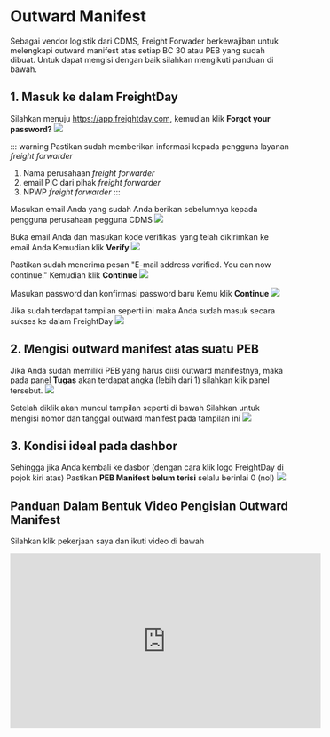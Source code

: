# Outward Manifest
Sebagai vendor logistik dari CDMS, Freight Forwader berkewajiban untuk melengkapi outward manifest atas setiap BC 30 atau PEB yang sudah dibuat.
Untuk dapat mengisi dengan baik silahkan mengikuti panduan di bawah.

## 1. Masuk ke dalam FreightDay
Silahkan menuju https://app.freightday.com, kemudian klik **Forgot your password?**
![](2023-03-31-10-35-07.png)

::: warning
Pastikan sudah memberikan informasi kepada pengguna layanan *freight forwarder*
1. Nama perusahaan *freight forwarder*
2. email PIC dari pihak *freight forwarder*
3. NPWP *freight forwarder*
:::

Masukan email Anda yang sudah Anda berikan sebelumnya kepada pengguna perusahaan pegguna CDMS
![](2023-03-31-10-39-35.png)

Buka email Anda dan masukan kode verifikasi yang telah dikirimkan ke email Anda
Kemudian klik **Verify**
![](2023-03-31-10-50-16.png)

Pastikan sudah menerima pesan "E-mail address verified. You can now continue."
Kemudian klik **Continue**
![](2023-03-31-10-55-23.png)

Masukan password dan konfirmasi password baru
Kemu klik **Continue**
![](2023-03-31-10-58-26.png)

Jika sudah terdapat tampilan seperti ini maka Anda sudah masuk secara sukses ke dalam FreightDay
![](2023-03-31-11-03-37.png)


## 2. Mengisi outward manifest atas suatu PEB
Jika Anda sudah memiliki PEB yang harus diisi outward manifestnya, maka pada panel **Tugas** akan terdapat angka (lebih dari 1) silahkan klik panel tersebut.
![](2023-03-31-11-24-46.png)

Setelah diklik akan muncul tampilan seperti di bawah
Silahkan untuk mengisi nomor dan tanggal outward manifest pada tampilan ini
![](2023-03-31-11-38-06.png)

## 3. Kondisi ideal pada dashbor
Sehingga jika Anda kembali ke dasbor (dengan cara klik logo FreightDay di pojok kiri atas)
Pastikan **PEB Manifest belum terisi** selalu berinlai 0 (nol)
![](2023-03-31-11-40-06.png)

## Panduan Dalam Bentuk Video Pengisian Outward Manifest
Silahkan klik pekerjaan saya dan ikuti video di bawah
<iframe width="560" height="315" src="https://www.youtube.com/embed/NWRq7KvzF5U" title="YouTube video player" frameborder="0" allow="accelerometer; autoplay; clipboard-write; encrypted-media; gyroscope; picture-in-picture; web-share" allowfullscreen></iframe>